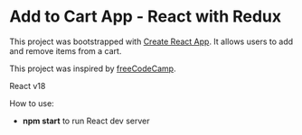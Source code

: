 # Add to Cart App - React with Redux

This project was bootstrapped with [Create React App](https://github.com/facebook/create-react-app). It allows users to add and remove items from a cart.

This project was inspired by [freeCodeCamp](https://www.freecodecamp.org/news/how-to-build-a-redux-powered-react-app/).

React v18

How to use:

* __npm start__ to run React dev server

